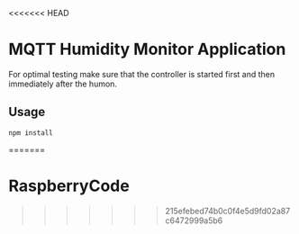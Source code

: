 <<<<<<< HEAD
# MQTT Humidity Monitor Application



For optimal testing make sure that the controller is started first and then immediately after the humon.

## Usage

```
npm install
```


=======
# RaspberryCode
>>>>>>> 215efebed74b0c0f4e5d9fd02a87c6472999a5b6
